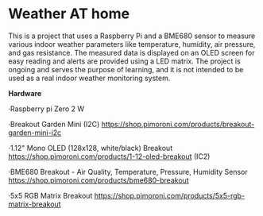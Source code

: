 # Weather AT home
This is a project that uses a Raspberry Pi and a BME680 sensor to measure various indoor weather parameters like temperature, humidity, air pressure, and gas resistance. The measured data is displayed on an OLED screen for easy reading and alerts are provided using a LED matrix. The project is ongoing and serves the purpose of learning, and it is not intended to be used as a real indoor weather monitoring system.

**Hardware**

·Raspberry pi Zero 2 W

·Breakout Garden Mini (I2C) https://shop.pimoroni.com/products/breakout-garden-mini-i2c

·1.12" Mono OLED (128x128, white/black) Breakout https://shop.pimoroni.com/products/1-12-oled-breakout  (IC2)

·BME680 Breakout - Air Quality, Temperature, Pressure, Humidity Sensor https://shop.pimoroni.com/products/bme680-breakout

·5x5 RGB Matrix Breakout https://shop.pimoroni.com/products/5x5-rgb-matrix-breakout
